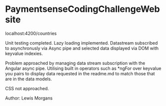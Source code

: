 # PaymentsenseCodingChallengeWebsite

localhost:4200/countries

Unit testing completed. Lazy loading implemented. Datastream subscribed to asynchronusly via Async pipe and selected data displayed via DOM with keyvalue indexies.

Problem approached by managing data stream subscription with the Angular async pipe. Utilising built in operators such as *ngFor over keyvalue you pairs to display data requested in the readme.md to match those that are in the data models.

CSS not approached.

Author: Lewis Morgans

